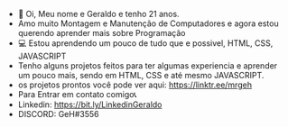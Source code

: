 - 👋 Oi, Meu nome e Geraldo e tenho 21 anos.
- Amo muito Montagem e Manutenção de Computadores e agora estou querendo aprender mais sobre Programação
- 💻 Estou aprendendo um pouco de tudo que e possivel, HTML, CSS, JAVASCRIPT
- Tenho alguns projetos feitos para ter algumas experiencia e aprender um pouco mais, sendo em HTML, CSS e até mesmo JAVASCRIPT.
- os projetos prontos você pode ver aqui: https://linktr.ee/mrgeh
- Para Entrar em contato comigo📞
- Linkedin: https://bit.ly/LinkedinGeraldo
-  DISCORD: GeH#3556
